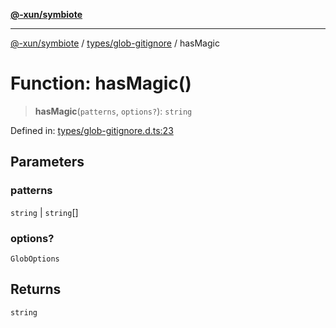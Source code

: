 [**@-xun/symbiote**](../../../README.md)

***

[@-xun/symbiote](../../../README.md) / [types/glob-gitignore](../README.md) / hasMagic

# Function: hasMagic()

> **hasMagic**(`patterns`, `options?`): `string`

Defined in: [types/glob-gitignore.d.ts:23](https://github.com/Xunnamius/symbiote/blob/6c12fe85338c1ca20a9b3dedd0e391ce548a98a4/types/glob-gitignore.d.ts#L23)

## Parameters

### patterns

`string` | `string`[]

### options?

`GlobOptions`

## Returns

`string`
